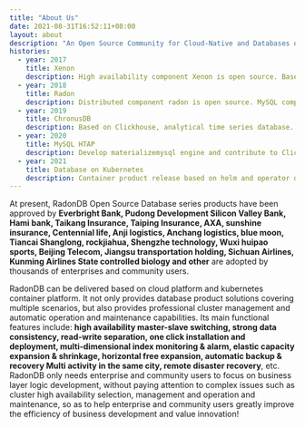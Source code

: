```yaml
---
title: "About Us"
date: 2021-08-31T16:52:11+08:00
layout: about
description: "An Open Source Community for Cloud-Native and Databases on Kubernetes"
histories:
  - year: 2017
    title: Xenon
    description: High availability component Xenon is open source. Based on Xenon, the financial level strong consistency database mysql plus is released. Based on raft protocol, non centralized master selection; It supports one master and multiple slaves, elastic expansion and expansion.
  - year: 2018
    title: Radon
    description: Distributed component radon is open source. MySQL compatible distributed database radondb release.
  - year: 2019
    title: ChronusDB
    description: Based on Clickhouse, analytical time series database.
  - year: 2020
    title: MySQL HTAP
    description: Develop materializemysql engine and contribute to Clickhouse open source community.
  - year: 2021
    title: Database on Kubernetes
    description: Container product release based on helm and operator databases. Container orchestration is open source.
---
```


At present, RadonDB Open Source Database series products have been approved by **Everbright Bank, Pudong Development Silicon Valley Bank, Hami bank, Taikang Insurance, Taiping Insurance, AXA, sunshine insurance, Centennial life, Anji logistics, Anchang logistics, blue moon, Tiancai Shanglong, rockjiahua, Shengzhe technology, Wuxi huipao sports, Beijing Telecom, Jiangsu transportation holding, Sichuan Airlines, Kunming Airlines State controlled biology and other** are adopted by thousands of enterprises and community users.

RadonDB can be delivered based on cloud platform and kubernetes container platform. It not only provides database product solutions covering multiple scenarios, but also provides professional cluster management and automatic operation and maintenance capabilities. Its main functional features include: **high availability master-slave switching, strong data consistency, read-write separation, one click installation and deployment, multi-dimensional index monitoring & alarm, elastic capacity expansion & shrinkage, horizontal free expansion, automatic backup & recovery Multi activity in the same city, remote disaster recovery**, etc. RadonDB only needs enterprise and community users to focus on business layer logic development, without paying attention to complex issues such as cluster high availability selection, management and operation and maintenance, so as to help enterprise and community users greatly improve the efficiency of business development and value innovation!